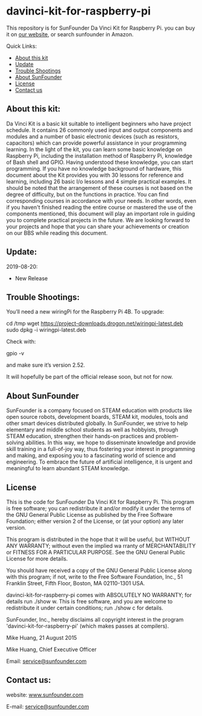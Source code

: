 # davinci-kit-for-raspberry-pi
This repository is for SunFounder Da Vinci Kit for Raspberry Pi. you can buy it on [our website](https://www.sunfounder.com/), or search sunfounder in Amazon.

Quick Links:

 * [About this kit](#about_this_kit)
 * [Update](#update)
 * [Trouble Shootings](#trouble)
 * [About SunFounder](#about_sunfounder)
 * [License](#license)
 * [Contact us](#contact_us)

<a id="about_this_kit"></a>
## About this kit:
Da Vinci Kit is a basic kit suitable to intelligent beginners who have project schedule. It contains 26 commonly used input and output components and modules and a number of basic electronic devices (such as resistors, capacitors) which can provide powerful assistance in your programming learning. 
In the light of the kit, you can learn some basic knowledge on Raspberry Pi, including the installation method of Raspberry Pi, knowledge of Bash shell and GPIO. Having understood these knowledge, you can start programming.
If you have no knowledge background of hardware, this document about the Kit provides you with 30 lessons for reference and learning, including 26 basic I/o lessons and 4 simple practical examples. It should be noted that the arrangement of these courses is not based on the degree of difficulty, but on the functions in practice. You can find corresponding courses in accordance with your needs. In other words, even if you haven't finished reading the entire course or mastered the use of the components mentioned, this document will play an important role in guiding you to complete practical projects in the future.
We are looking forward to your projects and hope that you can share your achievements or creation on our BBS while reading this document.

<a id="update"></a>
## Update:
2019-08-20:
 - New Release

<a id="trouble"></a>
## Trouble Shootings:
You’ll need a new wiringPi for the Raspberry Pi 4B.
To upgrade:

cd /tmp
wget https://project-downloads.drogon.net/wiringpi-latest.deb
sudo dpkg -i wiringpi-latest.deb

Check with:

gpio -v

and make sure it’s version 2.52. 

It will hopefully be part of the official release soon, but not for now.

<a id="about_sunfounder"></a>
## About SunFounder
SunFounder is a company focused on STEAM education with products like open source robots, development boards, STEAM kit, modules, tools and other smart devices distributed globally. In SunFounder, we strive to help elementary and middle school students as well as hobbyists, through STEAM education, strengthen their hands-on practices and problem-solving abilities. In this way, we hope to disseminate knowledge and provide skill training in a full-of-joy way, thus fostering your interest in programming and making, and exposing you to a fascinating world of science and engineering. To embrace the future of artificial intelligence, it is urgent and meaningful to learn abundant STEAM knowledge.

<a id="license"></a>
## License
This is the code for SunFounder Da Vinci Kit for Raspberry Pi.
This program is free software; you can redistribute it and/or modify it under the terms of the GNU General Public License as published by the Free Software Foundation; either version 2 of the License, or (at your option) any later version.

This program is distributed in the hope that it will be useful, but WITHOUT ANY WARRANTY; without even the implied wa rranty of MERCHANTABILITY or FITNESS FOR A PARTICULAR PURPOSE. See the GNU General Public License for more details.

You should have received a copy of the GNU General Public License along with this program; if not, write to the Free Software Foundation, Inc., 51 Franklin Street, Fifth Floor, Boston, MA 02110-1301 USA.

davinci-kit-for-raspberry-pi comes with ABSOLUTELY NO WARRANTY; for details run ./show w. This is free software, and you are welcome to redistribute it under certain conditions; run ./show c for details.

SunFounder, Inc., hereby disclaims all copyright interest in the program 'davinci-kit-for-raspberry-pi' (which makes passes at compilers).

Mike Huang, 21 August 2015

Mike Huang, Chief Executive Officer

Email: service@sunfounder.com

<a id="contact_us"></a>
## Contact us:
website:
    www.sunfounder.com

E-mail:
    service@sunfounder.com
